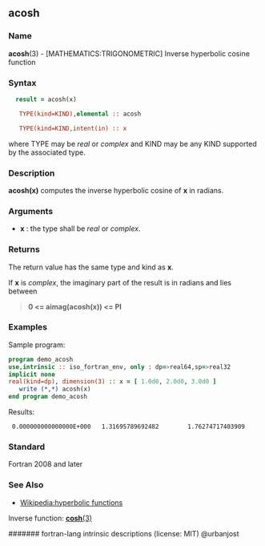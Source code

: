 ## acosh
### __Name__

__acosh__(3) - \[MATHEMATICS:TRIGONOMETRIC\] Inverse hyperbolic cosine function

### __Syntax__
```fortran
  result = acosh(x)

   TYPE(kind=KIND),elemental :: acosh

   TYPE(kind=KIND,intent(in) :: x
```
where TYPE may be _real_ or _complex_ and KIND may be any KIND supported
by the associated type.

### __Description__

__acosh(x)__ computes the inverse hyperbolic cosine of __x__ in radians.

### __Arguments__

  - __x__
    : the type shall be _real_ or _complex_.

### __Returns__

The return value has the same type and kind as __x__.

If __x__ is _complex_, the imaginary part of the result is in radians and
lies between

> __0 \<= aimag(acosh(x)) \<= PI__

### __Examples__

Sample program:

```fortran
program demo_acosh
use,intrinsic :: iso_fortran_env, only : dp=>real64,sp=>real32
implicit none
real(kind=dp), dimension(3) :: x = [ 1.0d0, 2.0d0, 3.0d0 ]
   write (*,*) acosh(x)
end program demo_acosh
```
  Results:
```text
 0.000000000000000E+000   1.31695789692482        1.76274717403909
```

### __Standard__

Fortran 2008 and later

### __See Also__
- [Wikipedia:hyperbolic functions](https://en.wikipedia.org/wiki/Hyperbolic_functions)

Inverse function: [__cosh__(3)](COSH)

####### fortran-lang intrinsic descriptions (license: MIT) @urbanjost
